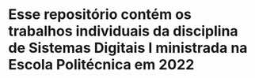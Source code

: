 # Esse repositório contém os trabalhos individuais da disciplina de Sistemas Digitais I ministrada na Escola Politécnica em 2022
